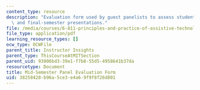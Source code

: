 ```yaml
---
content_type: resource
description: "Evaluation form used by guest panelists to assess students\u2019 mid-\
  \ and final-semester presentations."
file: /media/courses/6-811-principles-and-practice-of-assistive-technology-fall-2014/38258428b96a5ce3e4a69f9f8f26d801_PanelEvalForm.pdf
file_type: application/pdf
learning_resource_types: []
ocw_type: OCWFile
parent_title: Instructor Insights
parent_type: ThisCourseAtMITSection
parent_uid: 93006bd3-39e1-f7b8-55d5-4958641b37da
resourcetype: Document
title: Mid-Semester Panel Evaluation Form
uid: 38258428-b96a-5ce3-e4a6-9f9f8f26d801
---
```


